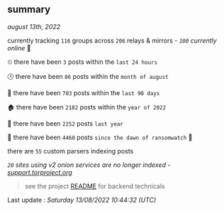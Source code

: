
## summary
_august 13th, 2022_

currently tracking `116` groups across `206` relays & mirrors - _`100` currently online_ 📡

⏲ there have been `3` posts within the `last 24 hours`

🕓 there have been `86` posts within the `month of august`

📅 there have been `703` posts within the `last 90 days`

🏚 there have been `2182` posts within the `year of 2022`

🚀 there have been `2252` posts `last year`

🦕 there have been `4468` posts `since the dawn of ransomwatch` 🐣

there are `55` custom parsers indexing posts

_`20` sites using v2 onion services are no longer indexed - [support.torproject.org](https://support.torproject.org/onionservices/v2-deprecation/)_

> see the project [README](https://github.com/jmousqueton/ransomwatch#readme) for backend technicals



Last update : _Saturday 13/08/2022 10:44:32 (UTC)_

